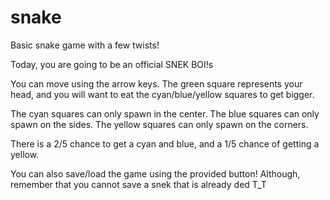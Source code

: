 # snake
Basic snake game with a few twists!

Today, you are going to be an official SNEK BOI!s
                        
You can move using the arrow keys. The green square represents your head,
and you will want to eat the cyan/blue/yellow squares to get bigger.

The cyan squares can only spawn in the center.
The blue squares can only spawn on the sides.
The yellow squares can only spawn on the corners.

There is a 2/5 chance to get a cyan and blue, and a 1/5 chance of getting a yellow.

You can also save/load the game using the provided button!
Although, remember that you cannot save a snek that is already ded T_T
